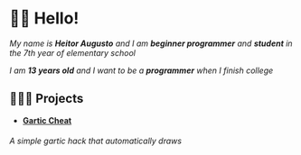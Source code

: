 

# 👋🏽 Hello!

*My name is **Heitor Augusto** and I am **beginner programmer** and **student** in the 7th year of elementary school*

*I am **13 years old** and I want to be a **programmer** when I finish college*

## 👨🏽‍💻 Projects

- **[Gartic Cheat](https://github.com/HeitorAugustoLN/GarticCheat)**

###### A simple gartic hack that automatically draws
